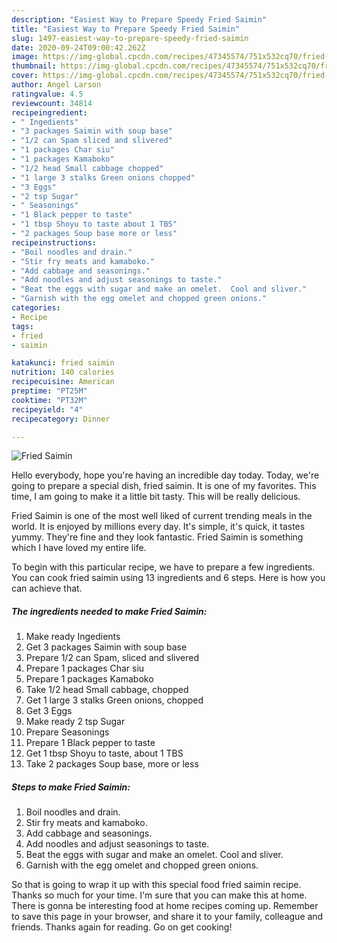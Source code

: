 ```yaml
---
description: "Easiest Way to Prepare Speedy Fried Saimin"
title: "Easiest Way to Prepare Speedy Fried Saimin"
slug: 1497-easiest-way-to-prepare-speedy-fried-saimin
date: 2020-09-24T09:00:42.262Z
image: https://img-global.cpcdn.com/recipes/47345574/751x532cq70/fried-saimin-recipe-main-photo.jpg
thumbnail: https://img-global.cpcdn.com/recipes/47345574/751x532cq70/fried-saimin-recipe-main-photo.jpg
cover: https://img-global.cpcdn.com/recipes/47345574/751x532cq70/fried-saimin-recipe-main-photo.jpg
author: Angel Larson
ratingvalue: 4.5
reviewcount: 34814
recipeingredient:
- " Ingedients"
- "3 packages Saimin with soup base"
- "1/2 can Spam sliced and slivered"
- "1 packages Char siu"
- "1 packages Kamaboko"
- "1/2 head Small cabbage chopped"
- "1 large 3 stalks Green onions chopped"
- "3 Eggs"
- "2 tsp Sugar"
- " Seasonings"
- "1 Black pepper to taste"
- "1 tbsp Shoyu to taste about 1 TBS"
- "2 packages Soup base more or less"
recipeinstructions:
- "Boil noodles and drain."
- "Stir fry meats and kamaboko."
- "Add cabbage and seasonings."
- "Add noodles and adjust seasonings to taste."
- "Beat the eggs with sugar and make an omelet.  Cool and sliver."
- "Garnish with the egg omelet and chopped green onions."
categories:
- Recipe
tags:
- fried
- saimin

katakunci: fried saimin 
nutrition: 140 calories
recipecuisine: American
preptime: "PT25M"
cooktime: "PT32M"
recipeyield: "4"
recipecategory: Dinner

---
```



![Fried Saimin](https://img-global.cpcdn.com/recipes/47345574/751x532cq70/fried-saimin-recipe-main-photo.jpg)

Hello everybody, hope you're having an incredible day today. Today, we're going to prepare a special dish, fried saimin. It is one of my favorites. This time, I am going to make it a little bit tasty. This will be really delicious.



Fried Saimin is one of the most well liked of current trending meals in the world. It is enjoyed by millions every day. It's simple, it's quick, it tastes yummy. They're fine and they look fantastic. Fried Saimin is something which I have loved my entire life.


To begin with this particular recipe, we have to prepare a few ingredients. You can cook fried saimin using 13 ingredients and 6 steps. Here is how you can achieve that.

<!--inarticleads1-->

##### The ingredients needed to make Fried Saimin:

1. Make ready  Ingedients
1. Get 3 packages Saimin with soup base
1. Prepare 1/2 can Spam, sliced and slivered
1. Prepare 1 packages Char siu
1. Prepare 1 packages Kamaboko
1. Take 1/2 head Small cabbage, chopped
1. Get 1 large 3 stalks Green onions, chopped
1. Get 3 Eggs
1. Make ready 2 tsp Sugar
1. Prepare  Seasonings
1. Prepare 1 Black pepper to taste
1. Get 1 tbsp Shoyu to taste, about 1 TBS
1. Take 2 packages Soup base, more or less




<!--inarticleads2-->

##### Steps to make Fried Saimin:

1. Boil noodles and drain.
1. Stir fry meats and kamaboko.
1. Add cabbage and seasonings.
1. Add noodles and adjust seasonings to taste.
1. Beat the eggs with sugar and make an omelet.  Cool and sliver.
1. Garnish with the egg omelet and chopped green onions.




So that is going to wrap it up with this special food fried saimin recipe. Thanks so much for your time. I'm sure that you can make this at home. There is gonna be interesting food at home recipes coming up. Remember to save this page in your browser, and share it to your family, colleague and friends. Thanks again for reading. Go on get cooking!
